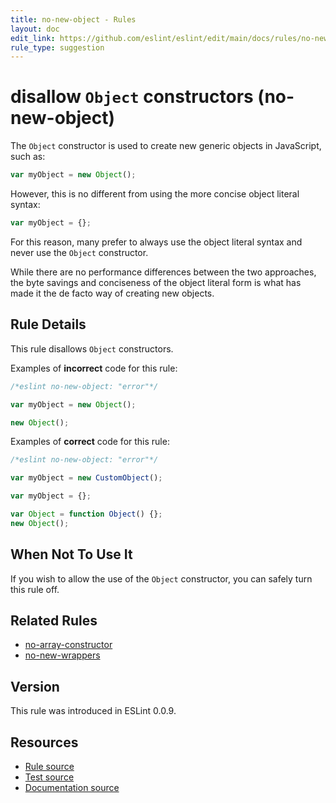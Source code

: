 ```yaml
---
title: no-new-object - Rules
layout: doc
edit_link: https://github.com/eslint/eslint/edit/main/docs/rules/no-new-object.md
rule_type: suggestion
---
```

<!-- Note: No pull requests accepted for this file. See README.md in the root directory for details. -->

# disallow `Object` constructors (no-new-object)

The `Object` constructor is used to create new generic objects in JavaScript, such as:

```js
var myObject = new Object();
```

However, this is no different from using the more concise object literal syntax:

```js
var myObject = {};
```

For this reason, many prefer to always use the object literal syntax and never use the `Object` constructor.

While there are no performance differences between the two approaches, the byte savings and conciseness of the object literal form is what has made it the de facto way of creating new objects.

## Rule Details

This rule disallows `Object` constructors.

Examples of **incorrect** code for this rule:

```js
/*eslint no-new-object: "error"*/

var myObject = new Object();

new Object();
```

Examples of **correct** code for this rule:

```js
/*eslint no-new-object: "error"*/

var myObject = new CustomObject();

var myObject = {};

var Object = function Object() {};
new Object();
```

## When Not To Use It

If you wish to allow the use of the `Object` constructor, you can safely turn this rule off.

## Related Rules

* [no-array-constructor](no-array-constructor)
* [no-new-wrappers](no-new-wrappers)

## Version

This rule was introduced in ESLint 0.0.9.

## Resources

* [Rule source](https://github.com/eslint/eslint/tree/HEAD/lib/rules/no-new-object.js)
* [Test source](https://github.com/eslint/eslint/tree/HEAD/tests/lib/rules/no-new-object.js)
* [Documentation source](https://github.com/eslint/eslint/tree/HEAD/docs/rules/no-new-object.md)
